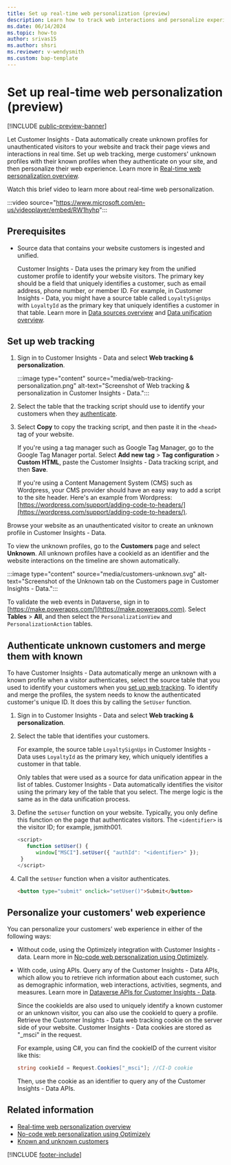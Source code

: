 ```yaml
---
title: Set up real-time web personalization (preview)
description: Learn how to track web interactions and personalize experiences in real time with Customer Insights - Data.
ms.date: 06/14/2024
ms.topic: how-to
author: srivas15
ms.author: shsri
ms.reviewer: v-wendysmith
ms.custom: bap-template
---
```


# Set up real-time web personalization (preview)

[!INCLUDE [public-preview-banner](includes/public-preview-banner.md)]

Let Customer Insights - Data automatically create unknown profiles for unauthenticated visitors to your website and track their page views and interactions in real time. Set up web tracking, merge customers' unknown profiles with their known profiles when they authenticate on your site, and then personalize their web experience. Learn more in [Real-time web personalization overview](real-time-web-personalization-overview.md).

Watch this brief video to learn more about real-time web personalization.

:::video source="https://www.microsoft.com/en-us/videoplayer/embed/RW1hyhp":::

## Prerequisites

- Source data that contains your website customers is ingested and unified.

  Customer Insights - Data uses the primary key from the unified customer profile to identify your website visitors. The primary key should be a field that uniquely identifies a customer, such as email address, phone number, or member ID. For example, in Customer Insights - Data, you might have a source table called `LoyaltySignUps` with `LoyaltyId` as the primary key that uniquely identifies a customer in that table. Learn more in [Data sources overview](data-sources.md) and [Data unification overview](data-unification.md).

## Set up web tracking

1. Sign in to Customer Insights - Data and select **Web tracking & personalization**.

   :::image type="content" source="media/web-tracking-personalization.png" alt-text="Screenshot of Web tracking & personalization in Customer Insights - Data.":::

1. Select the table that the tracking script should use to identify your customers when they [authenticate](#authenticate-unknown-customers-and-merge-them-with-known).

1. Select **Copy** to copy the tracking script, and then paste it in the `<head>` tag of your website.

   If you're using a tag manager such as Google Tag Manager, go to the Google Tag Manager portal. Select **Add new tag** > **Tag configuration** > **Custom HTML**, paste the Customer Insights - Data tracking script, and then **Save**.

   If you're using a Content Management System (CMS) such as Wordpress, your CMS provider should have an easy way to add a script to the site header. Here's an example from Wordpress: [https://wordpress.com/support/adding-code-to-headers/](https://wordpress.com/support/adding-code-to-headers/).

Browse your website as an unauthenticated visitor to create an unknown profile in Customer Insights - Data.

To view the unknown profiles, go to the **Customers** page and select **Unknown**. All unknown profiles have a cookieId as an identifier and the website interactions on the timeline are shown automatically.

  :::image type="content" source="media/customers-unknown.svg" alt-text="Screenshot of the Unknown tab on the Customers page in Customer Insights - Data.":::

To validate the web events in Dataverse, sign in to [https://make.powerapps.com/](https://make.powerapps.com). Select **Tables** > **All**, and then select the `PersonalizationView` and `PersonalizationAction` tables.

## Authenticate unknown customers and merge them with known

To have Customer Insights - Data automatically merge an unknown with a known profile when a visitor authenticates, select the source table that you used to identify your customers when you [set up web tracking](#set-up-web-tracking). To identify and merge the profiles, the system needs to know the authenticated customer's unique ID. It does this by calling the `SetUser` function.

1. Sign in to Customer Insights - Data and select **Web tracking & personalization**.

1. Select the table that identifies your customers.

   For example, the source table `LoyaltySignUps` in Customer Insights - Data uses `LoyaltyId` as the primary key, which uniquely identifies a customer in that table.

   Only tables that were used as a source for data unification appear in the list of tables. Customer Insights - Data automatically identifies the visitor using the primary key of the table that you select. The merge logic is the same as in the data unification process.

1. Define the `setUser` function on your website. Typically, you only define this function on the page that authenticates visitors. The `<identifier>` is the visitor ID; for example, jsmith001.

    ``` javascript
    <script>
       function setUser() {
          window["MSCI"].setUser({ "authId": "<identifier>" });
     }
    </script>
    ```

1. Call the `setUser` function when a visitor authenticates.

   ``` html
   <button type="submit" onclick="setUser()">Submit</button>
   ```

## Personalize your customers' web experience

You can personalize your customers' web experience in either of the following ways:

- Without code, using the Optimizely integration with Customer Insights - data. Learn more in [No-code web personalization using Optimizely](optimizely-integration.md).

- With code, using APIs. Query any of the Customer Insights - Data APIs, which allow you to retrieve rich information about each customer, such as demographic information, web interactions, activities, segments, and measures. Learn more in [Dataverse APIs for Customer Insights - Data](dv-odata.md).

  Since the cookieIds are also used to uniquely identify a known customer or an unknown visitor, you can also use the cookieId to query a profile. Retrieve the Customer Insights - Data web tracking cookie on the server side of your website. Customer Insights - Data cookies are stored as "_msci" in the request.

  For example, using C#, you can find the cookieID of the current visitor like this:

  ```csharp
  string cookieId = Request.Cookies["_msci"]; //CI-D cookie
  ```

  Then, use the cookie as an identifier to query any of the Customer Insights - Data APIs.

## Related information

- [Real-time web personalization overview](real-time-web-personalization-overview.md)
- [No-code web personalization using Optimizely](optimizely-integration.md)
- [Known and unknown customers](customer-profiles.md#known-and-unknown-customers)

[!INCLUDE [footer-include](includes/footer-banner.md)]
